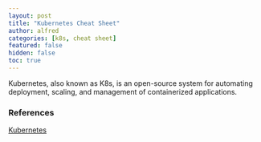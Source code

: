 ```yaml
---
layout: post
title: "Kubernetes Cheat Sheet"
author: alfred
categories: [k8s, cheat sheet]
featured: false
hidden: false
toc: true
---
```


Kubernetes, also known as K8s, is an open-source system for automating deployment, scaling, and management of containerized applications.

### References

[Kubernetes](https://kubernetes.io/)

<!--more-->


